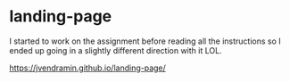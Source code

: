# landing-page

I started to work on the assignment before reading all the instructions so I ended up going in a slightly different direction with it LOL.

https://jvendramin.github.io/landing-page/
